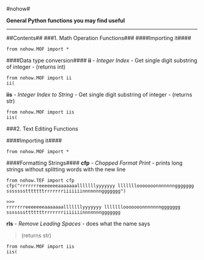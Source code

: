 #nohow#

**General Python functions you may find useful**

----------

##Contents##
###1. Math Operation Functions###
####Importing it####
 
>
	from nohow.MOF import *

####Data type conversion####
**ii** - *Integer Index* - Get single digit substring of integer - (returns int)
>
	from nohow.MOF import ii
	ii(

**iis** - *Integer Index to String* - Get single digit substring of integer - (returns str)
>
	from nohow.MOF import iis
	iis(


###2. Text Editing Functions

####Importing it####
 >
	from nohow.MOF import *

####Formatting Strings####
**cfp** - *Chopped Format Print* - prints long strings without splitting words with the new line
>
	from nohow.TEF import cfp
	cfp("rrrrrrreeeeeeeaaaaaaalllllllyyyyyyy lllllllooooooonnnnnnnggggggg ssssssstttttttrrrrrrriiiiiiinnnnnnnggggggg")
>
	>>>
	rrrrrrreeeeeeeaaaaaaalllllllyyyyyyy lllllllooooooonnnnnnnggggggg
	ssssssstttttttrrrrrrriiiiiiinnnnnnnggggggg

**rls** - *Remove Leading Spaces* - does what the name says
> (returns str)
>
	from nohow.MOF import iis
	iis(
